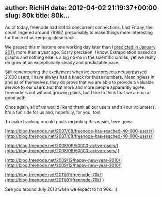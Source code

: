author: RichiH
date: 2012-04-02 21:19:37+00:00
slug: 80k
title: 80k...
---

As of today, freenode had 81443 concurrent connections. Last Friday, the count lingered around 79987, presumably to make things more interesting for those of us keeping close track.

We passed this milestone one working day later than I [predicted in January 2011](http://blog.freenode.net/2011/01/freenode-70k/ ), more than a year ago. Scary precision, I know. Extrapolation based on graphs and nothing else is a big no-no in the scientific circles, yet we really do grow at an exceptionally steady and predictable pace.

Still remembering the excitement when irc.openprojects.net surpassed 2,000 users, I have always had a knack for those numbers. Meaningless in and as of themselves, they do prove that we are able to provide a valuable service to our users and that more and more people apparently agree. freenode is not without growing pains, but I like to think that we are on a good path.

Once again, all of us would like to thank all our users and all our volunteers. It's a fun ride for us and, hopefully, for you, too!

To make tracking our old posts regarding this easier, here goes:

[http://blog.freenode.net/2007/08/freenode-has-reached-40-000-users/](http://blog.freenode.net/2007/08/freenode-has-reached-40-000-users/)

[http://blog.freenode.net/2008/09/50000-active-users/](http://blog.freenode.net/2008/09/50000-active-users/ )

[http://blog.freenode.net/2009/12/happy-new-year-2010/](http://blog.freenode.net/2009/12/happy-new-year-2010/)

[http://blog.freenode.net/2011/01/freenode-70k/](http://blog.freenode.net/2011/01/freenode-70k/ )


See you around July 2013 when we expect to hit 90k.. :)
